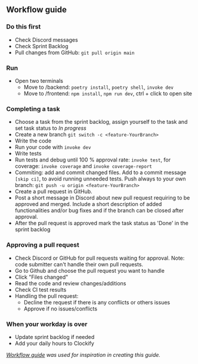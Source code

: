 ## Workflow guide


### Do this first
* Check Discord messages
* Check Sprint Backlog
* Pull changes from GitHub: `git pull origin main`
  
### Run
* Open two terminals
    * Move to /backend: `poetry install`, `poetry shell`, `invoke dev`
    * Move to /frontend: `npm install`, `npm run dev`,  ctrl + click to open site
  
### Completing a task
* Choose a task from the sprint backlog, assign yourself to the task and set task status to _In progress_
* Create a new branch `git switch -c <feature-YourBranch>`
* Write the code
* Run your code with `invoke dev`
* Write tests
* Run tests and debug until 100 % approval rate: `invoke test`, for coverage: `invoke coverage` and `invoke coverage-report`
* Commiting: add and commit changed files. Add to a commit message `[skip ci]`, to avoid running unneeded tests. Push always to your own branch: `git push -u origin <feature-YourBranch>`
* Create a pull request in GitHub. 
* Post a short message in Discord about new pull request requiring to be approved and merged. Include a short description of added functionalities and/or bug fixes and if the branch can be closed after approval.
* After the pull request is approved mark the task status as 'Done' in the sprint backlog

### Approving a pull request
* Check Discord or GitHub for pull requests waiting for approval. Note: code submitter can't handle their own pull requests.
* Go to Github and choose the pull request you want to handle
* Click "Files changed"
* Read the code and review changes/additions
* Check CI test results
* Handling the pull request:
   * Decline the request if there is any conflicts or others issues
   * Approve if no issues/conflicts

### When your workday is over
* Update sprint backlog if needed
* Add your daily hours to Clockify


*[Workflow guide](https://github.com/piryopt/pienryhmien-optimointi/blob/main/documentation/workflow_guide.md) was used for inspiration in creating this guide.*
